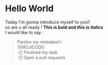 # Hello World  
Today I'm gonna introduce myself to you!!  
so are u all ready !
**This is bold and _this is italics_**  
I would like to say :  
>Pardon my mistakes!<  
:EMOJICODE:  
-[] Finished my task  
-[] Open a pull requests  

